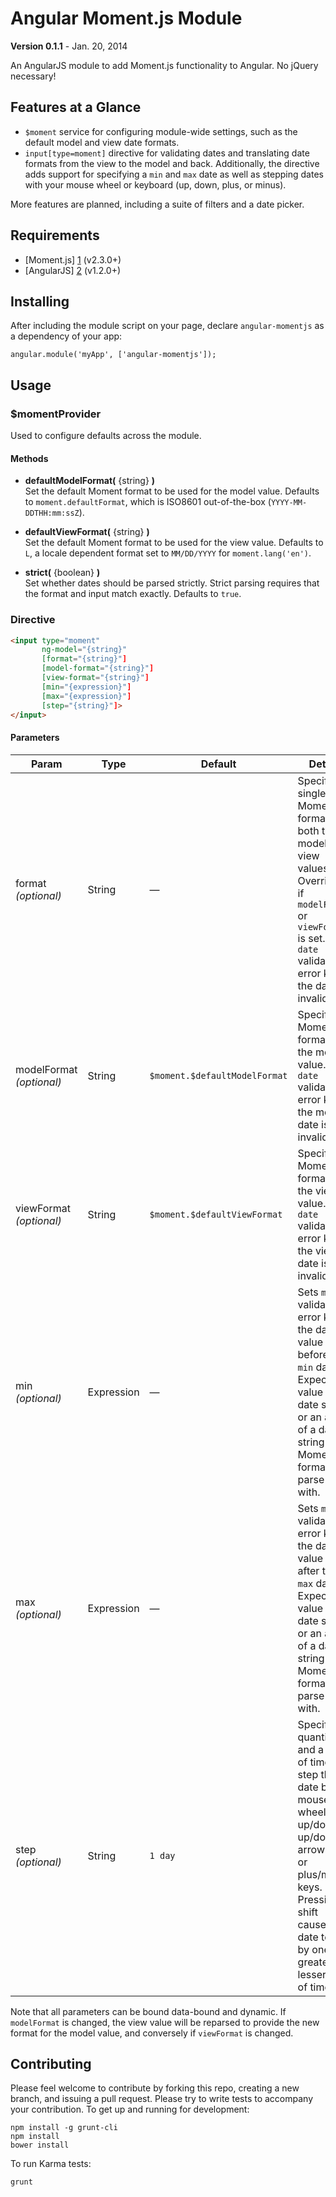 Angular Moment.js Module 
================
**Version 0.1.1** - Jan. 20, 2014

An AngularJS module to add Moment.js functionality to Angular. No jQuery necessary!<br>

## Features at a Glance
* `$moment` service for configuring module-wide settings, such as the default model and view date formats.
* `input[type=moment]` directive for validating dates and translating date formats from the view to the model and back. Additionally, the directive adds support for specifying a `min` and `max` date as well as stepping dates with your mouse wheel or keyboard (up, down, plus, or minus). 

More features are planned, including a suite of filters and a date picker.

## Requirements
* [Moment.js] [1] (v2.3.0+)
* [AngularJS] [2] (v1.2.0+)

[1]: http://momentjs.com/
[2]: http://angularjs.org/

## Installing
After including the module script on your page, declare `angular-momentjs` as a dependency of your app:
```
angular.module('myApp', ['angular-momentjs']);
```

## Usage

### $momentProvider
Used to configure defaults across the module.
#### Methods

* **defaultModelFormat(** {string} **)**<br> Set the default Moment format to be used for the model value. Defaults to `moment.defaultFormat`, which is ISO8601 out-of-the-box (`YYYY-MM-DDTHH:mm:ssZ`).

* **defaultViewFormat(** {string} **)**<br> Set the default Moment format to be used for the view value. Defaults to `L`, a locale dependent format set to `MM/DD/YYYY` for `moment.lang('en')`.

* **strict(** {boolean} **)**<br> Set whether dates should be parsed strictly. Strict parsing requires that the format and input match exactly. Defaults to `true`.
 

### Directive
``` html
<input type="moment"
       ng-model="{string}"
       [format="{string}"]
       [model-format="{string}"]
       [view-format="{string}"]
       [min="{expression}"]
       [max="{expression}"]
       [step="{string}"]>
</input>
```

#### Parameters

| Param                    | Type        | Default | Details |
| ---                      | ---         | ---     | ---     |
| format *(optional)*      | String      | &mdash; | Specify a single Moment format for both the model and view values. Overridden if `modelFormat` or `viewFormat` is set. Sets `date` validation error key if the date is invalid. |
| modelFormat *(optional)* | String      | `$moment.$defaultModelFormat` | Specify a Moment format for the model value. Sets `date` validation error key if the model date is invalid. |
| viewFormat *(optional)*  | String      | `$moment.$defaultViewFormat`  | Specify a Moment format for the view value. Sets `date` validation error key if the view date is invalid. |
| min *(optional)*         | Expression  | &mdash; | Sets `min` validation error key if the date value is before the `min` date. Expected value is a date string or an array of a date string and a Moment format to parse it with. |
| max *(optional)*         | Expression  | &mdash; | Sets `max` validation error key if the date value is after the `max` date. Expected value is a date string or an array of a date string and a Moment format to parse it with. |
| step *(optional)*        | String      | `1 day` | Specify a quantity and a unit of time to step the date by on mouse wheel up/down, up/down arrow keys, or plus/minus keys. Pressing shift causes the date to step by one greater or lesser unit of time. |

Note that all parameters can be bound data-bound and dynamic. If `modelFormat` is changed, the view value will be reparsed to provide the new format for the model value, and conversely if `viewFormat` is changed.


## Contributing
Please feel welcome to contribute by forking this repo, creating a new branch, and issuing a pull request. Please try to write tests to accompany your contribution. To get up and running for development:
```
npm install -g grunt-cli
npm install
bower install
```

To run Karma tests:
```
grunt
```